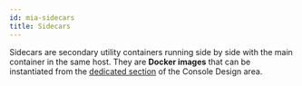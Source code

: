 ```yaml
---
id: mia-sidecars
title: Sidecars
---
```


Sidecars are secondary utility containers running side by side with the main container in the same host. They are **Docker images** that can be instantiated from the [dedicated section](/products/console/design-your-projects/sidecars.md) of the Console Design area.
